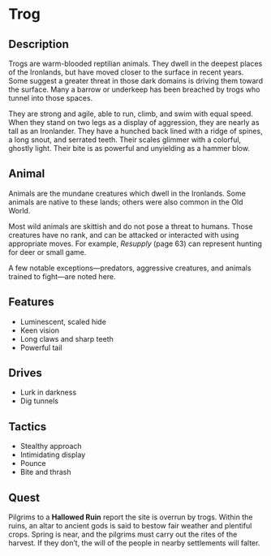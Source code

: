 # Trog

## Description
Trogs are warm-blooded reptilian animals. They dwell in the deepest places of the Ironlands, but have moved closer to the surface in recent years. Some suggest a greater threat in those dark domains is driving them toward the surface. Many a barrow or underkeep has been breached by trogs who tunnel into those spaces.

They are strong and agile, able to run, climb, and swim with equal speed. When they stand on two legs as a display of aggression, they are nearly as tall as an Ironlander. They have a hunched back lined with a ridge of spines, a long snout, and serrated teeth. Their scales glimmer with a colorful, ghostly light. Their bite is as powerful and unyielding as a hammer blow.

## Animal
Animals are the mundane creatures which dwell in the Ironlands. Some animals are native to these lands; others were also common in the Old World.

Most wild animals are skittish and do not pose a threat to humans. Those creatures have no rank, and can be attacked or interacted with using appropriate moves. For example, *Resupply* (page 63) can represent hunting for deer or small game.

A few notable exceptions—predators, aggressive creatures, and animals trained to fight—are noted here.

## Features
 - Luminescent, scaled hide
 - Keen vision
 - Long claws and sharp teeth
 - Powerful tail

## Drives
 - Lurk in darkness
 - Dig tunnels

## Tactics
 - Stealthy approach
 - Intimidating display
 - Pounce
 - Bite and thrash

## Quest
Pilgrims to a **Hallowed Ruin** report the site is overrun by trogs. Within the ruins, an altar to ancient gods is said to bestow fair weather and plentiful crops. Spring is near, and the pilgrims must carry out the rites of the harvest. If they don’t, the will of the people in nearby settlements will falter.



